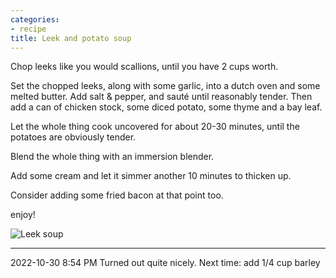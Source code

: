 ```yaml
---
categories:
- recipe
title: Leek and potato soup
---
```



Chop leeks like you would scallions, until you have 2 cups worth.

Set the chopped leeks, along with some garlic, into a dutch oven and some melted butter. Add salt & pepper, and sauté until reasonably tender. Then add a can of chicken stock, some diced potato, some thyme and a bay leaf.

Let the whole thing cook uncovered for about 20-30 minutes, until the potatoes are obviously tender. 

Blend the whole thing with an immersion blender.

Add some cream and let it simmer another 10 minutes to thicken up.

Consider adding some fried bacon at that point too.

enjoy!

![Leek soup](https://sat02pap004files.storage.live.com/y4mVe5K-Lrehs63oRFow_LQ11onErruiWpkr3n5MoJobFuv14dpkb0czJONgjy-AeN8f9pKilhJp_wkpak5mP6OnjOTz1LTqpm4NoNNtHuJN7pn8Ubf0rEWLQSgc59jgIYB8AlDBA5lSL-IliARPJ-0OZg-g0W2-vbeD3ss0CZRsoGLMM0HJMskRuQO1s6C6tat?width=660&height=495&cropmode=none?no.jpg)

***
2022-10-30 8:54 PM  Turned out quite nicely.
Next time: add 1/4 cup barley